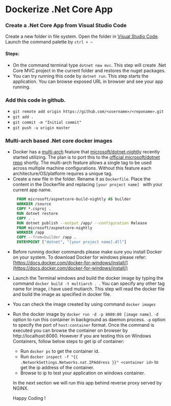 # Dockerize .Net Core App

### Create a .Net Core App from Visual Studio Code

Create a new folder in file system. Open the folder in [Visual Studio Code](https://code.visualstudio.com/). Launch the command palette by ` ctrl + ~ `

#### Steps:
* On the command terminal type ``` dotnet new mvc ```. This step will create .Net Core MVC project in the current folder and restores the nuget packages.
* You can try running this code by ``` dotnet run ```. This step starts the application. You can browse exposed URL in browser and see your app running.
### Add this code in github. 
* ``` git remote add origin https://github.com/<username>/<reponame>.git ```
* ``` git add . ```
* ``` git commit -m "Initial commit" ```
* ``` git push -u origin master ```

### Multi-arch based .Net core docker images
* Docker has a [multi-arch](https://github.com/moby/moby/issues/15866) feature that [microsoft/dotnet-nightly](https://hub.docker.com/r/microsoft/dotnet-nightly/) recently started utilizing. The plan is to port this to the [official microsoft/dotnet repo](https://hub.docker.com/r/microsoft/dotnet/) shortly. The multi-arch feature allows a single tag to be used across multiple machine configurations. Without this feature each architecture/OS/platform requires a unique tag. 
* Create a new file in the folder. Rename it as ``` Dockerfile ```. Place the content in the Dockerfile and replacing ```[your project name] ``` with your current app name.
 ``` dockerfile
      FROM microsoft/aspnetcore-build-nightly AS builder
      WORKDIR /source
      COPY *.csproj .
      RUN dotnet restore
      COPY . .
      RUN dotnet publish --output /app/ --configuration Release
      FROM microsoft/aspnetcore-nightly
      WORKDIR /app
      COPY --from=builder /app .
      ENTRYPOINT ["dotnet", "[your project name].dll"]
  ```
* Before running docker commands please make sure you install Docker on your system. To download Docker for windows please refer:[https://docs.docker.com/docker-for-windows/install/](https://docs.docker.com/docker-for-windows/install/) 

* Launch the Terminal windows and build the docker image by typing the command ```docker build -t multiarch . ```. You can specify any other tag name for image,  i have used mutiarch. This step will read the docker file and build the image as specified in docker file. 
* You can check the image created by using command ``` docker images ```
* Run the docker image by ``` docker run -d -p 8080:80 [image name] ```. ``` -d ``` option to run this container in background as daemon process.  ` -p ` option to specify the port of `host:container` format. Once the command is executed you can browse the container on browser by http://localhost:8080. However if you are testing this on Windows Containers, follow below steps to get ip of container:
    * Run ``` docker ps ``` to get the container id.
    * Run ``` docker inspect -f "{{ .NetworkSettings.Networks.nat.IPAddress }}" <container id> ``` to get the ip address of the container.
    * Browse to ip to test your application on windows container.

    In the next section we will run this app behind reverse proxy served by NGINX.

    Happy Coding !



